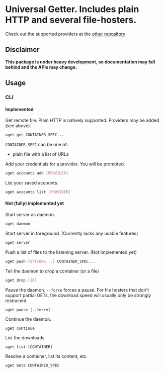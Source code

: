 # Universal Getter. Includes plain HTTP and several file-hosters.

Check out the supported providers at the [other repository](http://github.com/uget/providers)

## Disclaimer

**This package is under heavy development, so documentation may fall behind and the APIs may change.**

## Usage

### CLI

#### Implemented

Get remote file. Plain HTTP is natively supported. Providers may be added (see above).
```bash
uget get CONTAINER_SPEC...
```

`CONTAINER_SPEC` can be one of:  
- plain file with a list of URLs

Add your credentials for a provider. You will be prompted.
```bash
uget accounts add [PROVIDER]
```

List your saved accounts.
```bash
uget accounts list [PROVIDER]
```

#### Not (fully) implemented yet

Start server as daemon.
```bash
uget daemon
```

Start server in foreground. (Currently lacks any usable features)
```bash
uget server
```

Push a list of files to the listening server. (Not implemented yet)
```bash
uget push [OPTIONS...] CONTAINER_SPEC...
```

Tell the daemon to drop a container (or a file)
```bash
uget drop [ID]
```

Pause the daemon. `--force` forces a pause.
For file hosters that don't support partial GETs,
the download speed will usually only be strongly restrained.
```
uget pause [--force]
```

Continue the daemon.
```
uget continue
```

List the downloads.
```
uget list [CONTAINER]
```

Resolve a container, list its content, etc.
```
uget meta CONTAINER_SPEC
```
